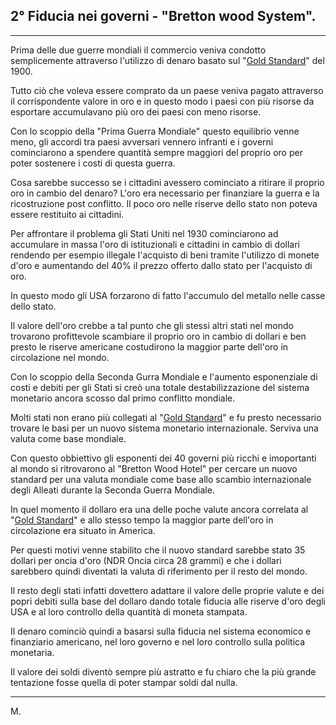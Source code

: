 ## 2° Fiducia nei governi - "Bretton wood System". 

---

Prima delle due guerre mondiali il commercio veniva condotto semplicemente attraverso l'utilizzo di denaro basato sul "[Gold Standard](https://it.wikipedia.org/wiki/Sistema_aureo)" del 1900.  

Tutto ciò che voleva essere comprato da un paese veniva pagato attraverso il corrispondente valore in oro e in questo modo i paesi con più risorse da esportare accumulavano più oro dei paesi con meno risorse.

Con lo scoppio della "Prima Guerra Mondiale" questo equilibrio venne meno, gli accordi tra paesi avversari vennero infranti e i governi cominciarono a spendere quantità sempre maggiori del proprio oro per poter sostenere i costi di questa guerra.

Cosa sarebbe successo se i cittadini avessero cominciato a ritirare il proprio oro in cambio del denaro? L'oro era necessario per finanziare la guerra e la ricostruzione post conflitto. Il poco oro nelle riserve dello stato non poteva essere restituito ai cittadini.

Per affrontare il problema gli Stati Uniti nel 1930 cominciarono ad accumulare in massa l'oro di istituzionali e cittadini in cambio di dollari rendendo per esempio illegale l'acquisto di beni tramite l'utilizzo di monete d'oro e aumentando del 40% il prezzo offerto dallo stato per l'acquisto di oro.

In questo modo gli USA forzarono di fatto l'accumulo del metallo nelle casse dello stato.

Il valore dell'oro crebbe a tal punto che gli stessi altri stati nel mondo trovarono profittevole scambiare il proprio oro in cambio di dollari e ben presto le riserve americane costudirono la maggior parte dell'oro in circolazione nel mondo.

Con lo scoppio della Seconda Gurra Mondiale e l'aumento esponenziale di costi e debiti per gli Stati si creò una totale destabilizzazione del sistema monetario ancora scosso dal primo conflitto mondiale. 

Molti stati non erano più collegati al "[Gold Standard](https://it.wikipedia.org/wiki/Sistema_aureo)" e fu presto necessario trovare le basi per un nuovo sistema monetario internazionale. Serviva una valuta come base mondiale.

Con questo obbiettivo gli esponenti dei 40 governi più ricchi e imoportanti al mondo si ritrovarono al "Bretton Wood Hotel" per cercare un nuovo standard per una valuta mondiale come base allo scambio internazionale degli Alleati durante la Seconda Guerra Mondiale. 

In quel momento il dollaro era una delle poche valute ancora correlata al "[Gold Standard](https://it.wikipedia.org/wiki/Sistema_aureo)" e allo stesso tempo la maggior parte dell'oro in circolazione era situato in America.

Per questi motivi venne stabilito che il nuovo standard sarebbe stato 35 dollari per oncia d'oro (NDR Oncia circa 28 grammi) e che i dollari sarebbero quindi diventati la valuta di riferimento per il resto del mondo.

Il resto degli stati infatti dovettero adattare il valore delle proprie valute e dei popri debiti sulla base del dollaro dando totale fiducia alle riserve d'oro degli USA e al loro controllo della quantità di moneta stampata.

Il denaro cominciò quindi a basarsi sulla fiducia nel sistema economico e finanziario americano, nel loro governo e nel loro controllo sulla politica monetaria.

Il valore dei soldi diventò sempre più astratto e fu chiaro che la più grande tentazione fosse quella di poter stampar soldi dal nulla.

---
M.

```
